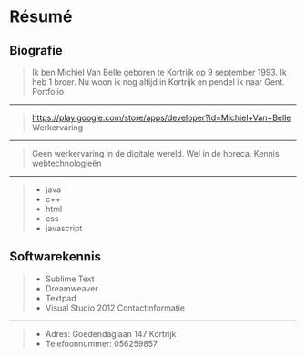 Résumé
=========
Biografie
--------------
>Ik ben Michiel Van Belle geboren te Kortrijk op 9 september 1993. Ik heb 1 broer. Nu woon ik nog altijd in Kortrijk en pendel ik naar Gent.
Portfolio
--------------
> https://play.google.com/store/apps/developer?id=Michiel+Van+Belle
Werkervaring
--------------
>Geen werkervaring in de digitale wereld. Wel in de horeca.
Kennis webtechnologieën
--------------
> + java
> + c++
> + html
> + css
> + javascript

Softwarekennis
--------------
> + Sublime Text
> + Dreamweaver
> + Textpad
> + Visual Studio 2012
Contactinformatie
-------------
> + Adres: Goedendaglaan 147 Kortrijk
> + Telefoonnummer: 056259857